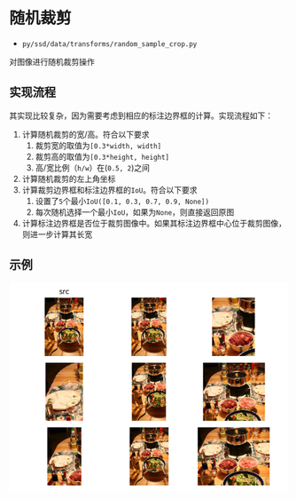 
# 随机裁剪

* `py/ssd/data/transforms/random_sample_crop.py`

对图像进行随机裁剪操作

## 实现流程

其实现比较复杂，因为需要考虑到相应的标注边界框的计算。实现流程如下：

1. 计算随机裁剪的宽/高。符合以下要求
      1. 裁剪宽的取值为`[0.3*width, width]`
      2. 裁剪高的取值为`[0.3*height, height]`
      3. 高/宽比例（`h/w`）在(`0.5, 2`)之间
2. 计算随机裁剪的左上角坐标
3. 计算裁剪边界框和标注边界框的`IoU`。符合以下要求
      1. 设置了`5`个最小`IoU([0.1, 0.3, 0.7, 0.9, None])`
      2. 每次随机选择一个最小`IoU`，如果为`None`，则直接返回原图
4. 计算标注边界框是否位于裁剪图像中。如果其标注边界框中心位于裁剪图像，则进一步计算其长宽

## 示例

![](./imgs/random_crop.png)
